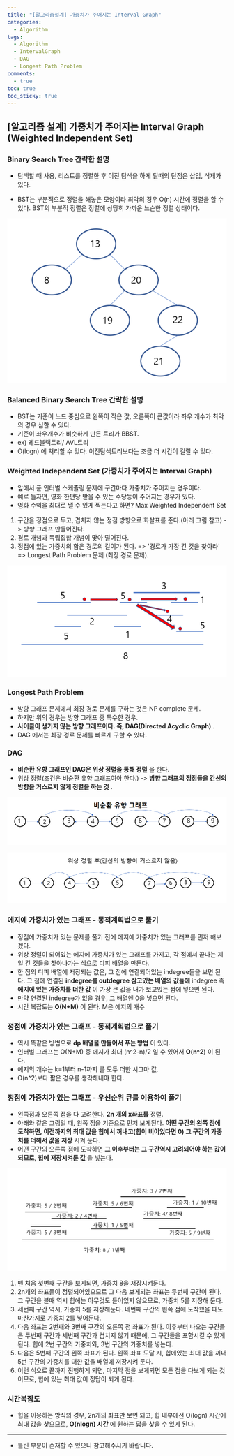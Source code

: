 ```yaml
---
title: "[알고리즘설계] 가중치가 주어지는 Interval Graph"
categories:
  - Algorithm
tags:
  - Algorithm
  - IntervalGraph
  - DAG
  - Longest Path Problem
comments:
  - true
toc: true
toc_sticky: true
---
```


## [알고리즘 설계] 가중치가 주어지는 Interval Graph (Weighted Independent Set)

### Binary Search Tree 간략한 설명

* 탐색할 때 사용, 리스트를 정렬한 후 이진 탐색을 하게 될때의 단점은 삽입, 삭제가 있다.

* BST는 부분적으로 정렬을 해놓은 모양이라 최악의 경우 O(n) 시간에 정렬을 할 수 있다. BST의 부분적 정렬은 정렬에 상당히 가까운 느슨한 정렬 상태이다.

![](/assets/img/Algorithm/weighted1.png)

### Balanced Binary Search Tree 간략한 설명

* BST는 기준이 노드 중심으로 왼쪽이 작은 값, 오른쪽이 큰값이라 좌우 개수가 최악의 경우 심할 수 있다.
* 기준이 좌우개수가 비슷하게 만든 트리가 BBST.
* ex) 레드블랙트리/ AVL트리
* O(logn) 에 처리할 수 있다. 이진탐색트리보다는 조금 더 시간이 걸릴 수 있다.

### Weighted Independent Set (가중치가 주어지는 Interval Graph)

* 앞에서 푼 인터벌 스케쥴링 문제에 구간마다 가중치가 주어지는 경우이다.
* 예로 들자면, 영화 한편당 받을 수 있는 수당등이 주어지는 경우가 있다.
* 영화 수익을 최대로 낼 수 있게 찍는다고 하면? Max Weighted Independent Set

1. 구간을 정점으로 두고, 겹치지 않는 정점 방향으로 화살표를 준다.(아래 그림 참고) -> 방향 그래프 만들어진다.
1. 경로 개념과 독립집합 개념이 맞아 떨어진다.
1. 정점에 있는 가중치의 합은 경로의 길이가 된다. => '경로가 가장 긴 것을 찾아라' => Longest Path Problem 문제 (최장 경로 문제).

![](/assets/img/Algorithm/weighted2.png)

### Longest Path Problem

* 방향 그래프 문제에서 최장 경로 문제를 구하는 것은 NP complete 문제.
* 하지만 위의 경우는 방향 그래프 중 특수한 경우.
* __사이클이 생기지 않는 방향 그래프이다. 즉, DAG(Directed Acyclic Graph)__ .
* DAG 에서는 최장 경로 문제를 빠르게 구할 수 있다.

### DAG

* __비순환 유향 그래프인 DAG은 위상 정렬을 통해 정렬__ 을 한다.
* 위상 정렬(조건은 비순환 유향 그래프여야 한다.) -> __방향 그래프의 정점들을 간선의 방향을 거스르지 않게 정렬을 하는 것__ .

![](/assets/img/Algorithm/weighted3.png)

![](/assets/img/Algorithm/weighted4.png)

### 에지에 가중치가 있는 그래프 - 동적계획법으로 풀기

* 정점에 가중치가 있는 문제를 풀기 전에 에지에 가중치가 있는 그래프를 먼저 해보겠다.
* 위상 정렬이 되어있는 에지에 가중치가 있는 그래프를 가지고, 각 점에서 끝나는 제일 긴 것들을 찾아나가는 식으로 디피 배열을 만든다.
* 한 점의 디피 배열에 저장되는 값은, 그 점에 연결되어있는 indegree들을 보면 된다. 그 점에 연결된 __indegree를 outdegree 삼고있는 배열의 값들에__ indegree 즉 __에지에 있는 가중치를 더한 값__ 이 가장 큰 값을 내가 보고있는 점에 넣으면 된다.
* 만약 연결된 indegree가 없을 경우, 그 배열엔 0을 넣으면 된다.
* 시간 복잡도는 __O(N+M)__ 이 된다. M은 에지의 개수

### 정점에 가중치가 있는 그래프 - 동적계획법으로 풀기

* 역시 똑같은 방법으로 __dp 배열을 만들어서 푸는 방법__ 이 있다.
* 인터벌 그래프는 O(N+M) 중 에지가 최대 (n^2-n)/2 일 수 있어서 __O(n^2)__ 이 된다.
* 에지의 개수는 k=1부터 n-1까지 를 모두 더한 시그마 값.
* O(n^2)보다 짧은 경우를 생각해내야 한다.

### 정점에 가중치가 있는 그래프 - 우선순위 큐를 이용하여 풀기
* 왼쪽점과 오른쪽 점을 다 고려한다. __2n 개의 x좌표를__ 정렬.
* 아래와 같은 그림일 때, 왼쪽 점을 기준으로 먼저 보게된다. __어떤 구간의 왼쪽 점에 도착하면, 이전까지의 최대 값을 힙에서 꺼내고(힙이 비어있다면 0) 그 구간의 가중치를 더해서 값을 저장__ 시켜 둔다.
* 어떤 구간의 오른쪽 점에 도착하면 __그 이후부터는 그 구간역시 고려되어야 하는 값이 되므로, 힙에 저장시켜둔 값__ 을 넣는다.

![](/assets/img/Algorithm/weighted5.png)

1. 맨 처음 첫번째 구간을 보게되면, 가중치 8을 저장시켜둔다.
1. 2n개의 좌표들이 정렬되어있으므로 그 다음 보게되는 좌표는 두번째 구간이 된다. 그 구간을 볼때 역시 힙에는 아무것도 들어있지 않으므로, 가중치 5를 저장해 둔다.
1. 세번째 구간 역시, 가중치 5를 저장해둔다. 네번째 구간의 왼쪽 점에 도착했을 때도 마찬가지로 가중치 2를 넣어둔다.
1. 다음 좌표는 2번째와 3번째 구간의 오른쪽 점 좌표가 된다. 이후부터 나오는 구간들은 두번째 구간과 세번째 구간과 겹치지 않기 때문에, 그 구간들을 포함시킬 수 있게된다. 힙에 2번 구간의 가중치와, 3번 구간의 가중치를 넣는다.
1. 다음은 5번째 구간의 왼쪽 좌표가 된다. 왼쪽 좌표 도달 시, 힙에있는 최대 값을 꺼내5번 구간의 가중치를 더한 값을 배열에 저장시켜 둔다.
1. 이런 식으로 끝까지 진행하게 되면, 마지막 점을 보게되면 모든 점을 다보게 되는 것이므로, 힙에 있는 최대 값이 정답이 되게 된다.

### 시간복잡도

* 힙을 이용하는 방식의 경우, 2n개의 좌표만 보면 되고, 힙 내부에선 O(logn) 시간에 최대 값을 찾으므로, __O(nlogn) 시간__ 에 원하는 답을 찾을 수 있게 된다.

---

* 틀린 부분이 존재할 수 있으니 참고해주시기 바랍니다.
